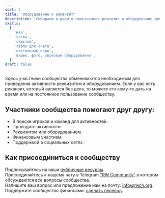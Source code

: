 ```yaml
---
sort: 2
title: 'Оборудование и реквизит'
description: 'Собираем и даем в пользование реквизит и оборудование для активностей сообщества.'
skills:
  [
    'мяч',
    'сетка',
    'свисток',
    'табло для счета',
    'настольные игры',
    'видео, фото, звуковое оборудование',
  ]
draft: false
---
```


Здесь участники сообщества обмениваются необходимым для проведения активности реквизитом и оборудованием.
Если у вас есть реквизит, который валяется без дела, то можете его кому-то дать на время или на постоянное пользование сообществу.

## Участники сообщества помогают друг другу:

- В поиске игроков и команд для активностей.
- Проводить активности.
- Реквизитом или оборудованием.
- Финансовым участием.
- Поддержкой в социальных сетях.

## Как присоединиться к сообществу

Подписывайтесь на наши [публичные ресурсы](/#community).<br />
Присоединяйтесь к нашему чату в Telegram <a href="https://t.me/rw_community" target="_blank">"RW Community"</a> в котором обсуждаются все вопросы сообщества.<br />
Напишите ваш вопрос или предложение нам на почту: [info@rwch.org](mailto:info@rwch.org).<br />
Поддержите сообщество финансами: <a href="/support">сделать перевод</a>.
